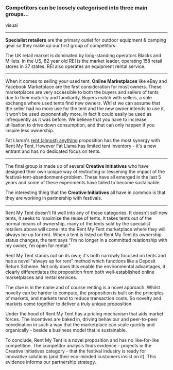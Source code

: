 ### Competitors can be loosely categorised into three main groups...

visual

---

**Specialist retailers** are the primary outlet for outdoor equipment & camping gear so they make up our first group of competitors.

The UK retail market is dominated by long-standing operators Blacks and Millets. In the US, 82 year old REI is the market leader, operating 158 retail stores in 37 states. REI also operates an equipment rental service.

---

When it comes to selling your used tent, **Online Marketplaces** like eBay and Facebook Marketplace are the first consideration for most owners. These marketplaces are very accessible to both the buyers and sellers of tents due to their maturity and familiarity. Buyers match with sellers, a sole exchange where used tents find new owners. Whilst we can assume that the seller had no more use for the tent and the new owner intends to use it, it won’t be used exponentially more, in fact it could easily be used as infrequently as it was before. We believe that you have to increase utilisation to drive down consumption, and that can only happen if you inspire less ownership.

Fat Llama's [rent (almost) anything](https://fatllama.com/) proposition has the most synergy with Rent My Tent. However Fat Llama has limited tent inventory - it's a new entrant and has no dedicated focus on tents.

---

The final group is made up of several **Creative Initiatives** who have designed their own unique way of restricting or lessening the impact of the festival-tent-abandonment-problem. These have all emerged in the last 5 years and some of these experiments have failed to become sustainable.

The interesting thing that the **Creative Initiatives** all have in common is that they are working in partnership with festivals.

---

Rent My Tent doesn't fit well into any of these categories. It doesn't sell new tents, it seeks to maximise the reuse of tents. It takes tents out of the normal means of ownership, many of the tents sold by the specialist retailers above will come into the Rent My Tent marketplace where they will always be up for rent. When a tent is listed on Rent My Tent its ownership status changes, the tent says “I’m no longer in a committed relationship with my owner, I’m open for rental.”

Rent My Tent stands out on its own; it's both narrowly focused on tents and has a novel "always up for rent" method which functions like a Deposit Return Scheme. Not only does this enable the environmental advantages, it clearly differentiates the proposition from both well-established online marketplaces and rental services.

The clue is in the name and of course renting is a novel approach. Whilst novelty can be harder to compute, the proposition is built on the principles of markets, and markets tend to reduce transaction costs. So novelty and markets come together to deliver a truly unique proposition.

Under the hood of Rent My Tent has a pricing mechanism that aids market forces. The incentives are baked in, driving behaviour and peer-to-peer coordination in such a way that the marketplace can scale quickly and organically - beside a business model that is sustainable.

To conclude, Rent My Tent is a novel proposition and has no like-for-like competition. The competitor analysis finds evidence - projects in the Creative Initiatives category - that the festival industry is ready for innovative solutions (and their eco-minded customers insist on it). This evidence informs our partnership strategy.
